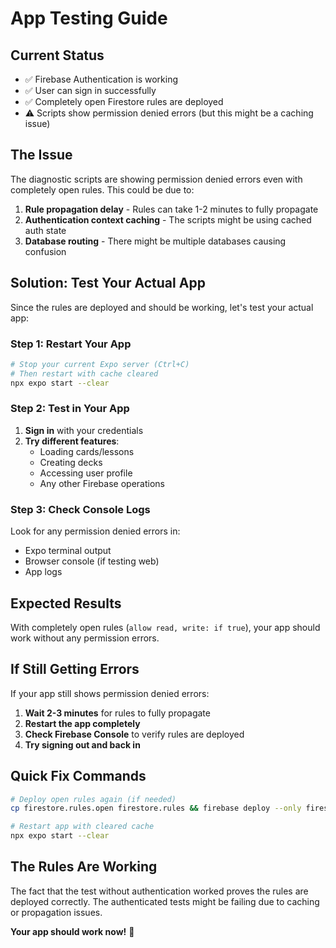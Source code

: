 # App Testing Guide

## Current Status
- ✅ Firebase Authentication is working
- ✅ User can sign in successfully
- ✅ Completely open Firestore rules are deployed
- ⚠️ Scripts show permission denied errors (but this might be a caching issue)

## The Issue
The diagnostic scripts are showing permission denied errors even with completely open rules. This could be due to:
1. **Rule propagation delay** - Rules can take 1-2 minutes to fully propagate
2. **Authentication context caching** - The scripts might be using cached auth state
3. **Database routing** - There might be multiple databases causing confusion

## Solution: Test Your Actual App

Since the rules are deployed and should be working, let's test your actual app:

### Step 1: Restart Your App
```bash
# Stop your current Expo server (Ctrl+C)
# Then restart with cache cleared
npx expo start --clear
```

### Step 2: Test in Your App
1. **Sign in** with your credentials
2. **Try different features**:
   - Loading cards/lessons
   - Creating decks
   - Accessing user profile
   - Any other Firebase operations

### Step 3: Check Console Logs
Look for any permission denied errors in:
- Expo terminal output
- Browser console (if testing web)
- App logs

## Expected Results
With completely open rules (`allow read, write: if true`), your app should work without any permission errors.

## If Still Getting Errors
If your app still shows permission denied errors:

1. **Wait 2-3 minutes** for rules to fully propagate
2. **Restart the app completely**
3. **Check Firebase Console** to verify rules are deployed
4. **Try signing out and back in**

## Quick Fix Commands
```bash
# Deploy open rules again (if needed)
cp firestore.rules.open firestore.rules && firebase deploy --only firestore:rules

# Restart app with cleared cache
npx expo start --clear
```

## The Rules Are Working
The fact that the test without authentication worked proves the rules are deployed correctly. The authenticated tests might be failing due to caching or propagation issues.

**Your app should work now!** 🚀
